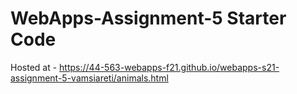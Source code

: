 # WebApps-Assignment-5 Starter Code
Hosted at - https://44-563-webapps-f21.github.io/webapps-s21-assignment-5-vamsiareti/animals.html
